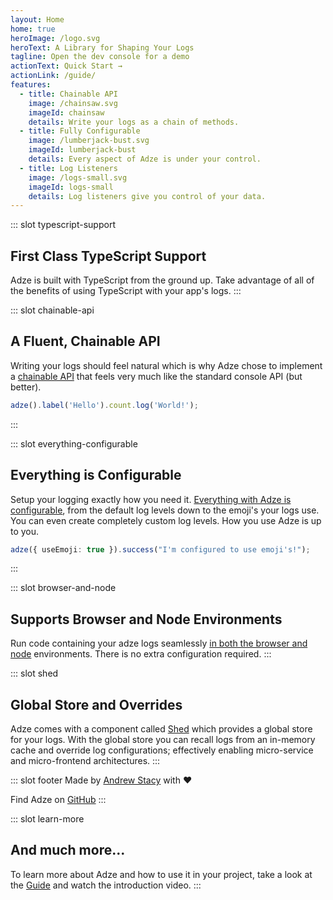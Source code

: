 ```yaml
---
layout: Home
home: true
heroImage: /logo.svg
heroText: A Library for Shaping Your Logs
tagline: Open the dev console for a demo
actionText: Quick Start →
actionLink: /guide/
features:
  - title: Chainable API
    image: /chainsaw.svg
    imageId: chainsaw
    details: Write your logs as a chain of methods.
  - title: Fully Configurable
    image: /lumberjack-bust.svg
    imageId: lumberjack-bust
    details: Every aspect of Adze is under your control.
  - title: Log Listeners
    image: /logs-small.svg
    imageId: logs-small
    details: Log listeners give you control of your data.
---
```


::: slot typescript-support

## First Class TypeScript Support

Adze is built with TypeScript from the ground up. Take advantage of all of the benefits of
using TypeScript with your app's logs.
:::

::: slot chainable-api

## A Fluent, Chainable API

Writing your logs should feel natural which is why Adze chose to implement a [chainable
API](/guide/adze-concepts.md) that feels very much like the standard console API (but better).

```typescript
adze().label('Hello').count.log('World!');
```

:::

::: slot everything-configurable

## Everything is Configurable

Setup your logging exactly how you need it. [Everything with Adze is configurable](/config), from
the default log levels down to the emoji's your logs use. You can even create completely
custom log levels. How you use Adze is up to you.

```typescript
adze({ useEmoji: true }).success("I'm configured to use emoji's!");
```

:::

::: slot browser-and-node

## Supports Browser and Node Environments

Run code containing your adze logs seamlessly [in both the browser and node](/guide/installation.md) environments.
There is no extra configuration required.
:::

::: slot shed

## Global Store and Overrides

Adze comes with a component called [Shed](/guide/shed-concepts.md) which provides a global store for your logs. With the global
store you can recall logs from an in-memory cache and override log configurations; effectively
enabling micro-service and micro-frontend architectures.
:::

::: slot footer
Made by [Andrew Stacy](https://github.com/AJStacy) with ❤️

Find Adze on [GitHub](https://github.com/AJStacy/adze)
:::

::: slot learn-more

## And much more...

To learn more about Adze and how to use it in your project, take a look at the [Guide](/guide) and
watch the introduction video.
:::
